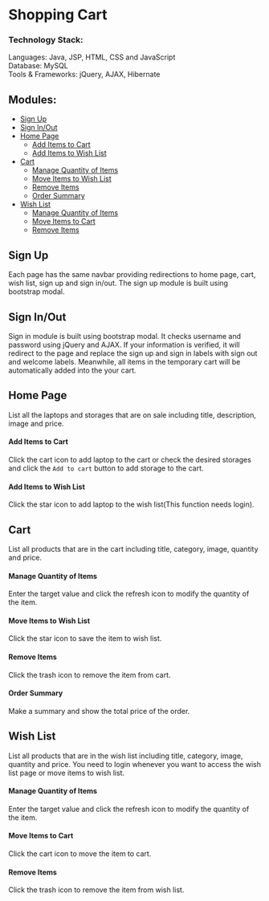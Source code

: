 Shopping Cart
========

### Technology Stack:
Languages: Java, JSP, HTML, CSS and JavaScript<br>
Database: MySQL<br>
Tools & Frameworks: jQuery, AJAX, Hibernate

Modules:
----------
* [Sign Up](#sign-up)
* [Sign In/Out](#sign-inout)
* [Home Page](#home-page)
  * [Add Items to Cart](#add-items-to-cart)
  * [Add Items to Wish List](#add-items-to-wish-list)
* [Cart](#cart)
  * [Manage Quantity of Items](#manage-quantity-of-items)
  * [Move Items to Wish List](#move-items-to-wish-list)
  * [Remove Items](#remove-items)
  * [Order Summary](#order-summary)
* [Wish List](#wish-list)
  * [Manage Quantity of Items](#manage-quantity-of-items-1)
  * [Move Items to Cart](#move-items-to-cart)
  * [Remove Items](#remove-items-1)

## Sign Up
Each page has the same navbar providing redirections to home page, cart, wish list, sign up and sign in/out. 
The sign up module is built using bootstrap modal.  

## Sign In/Out
Sign in module is built using bootstrap modal. It checks username and password using jQuery and AJAX. 
If your information is verified, it will redirect to the page and replace the sign up and sign in labels with sign out and welcome labels.
Meanwhile, all items in the temporary cart will be automatically added into the your cart.

## Home Page
List all the laptops and storages that are on sale including title, description, image and price.

#### Add Items to Cart
Click the cart icon to add laptop to the cart or check the desired storages and click the `Add to cart` button to add storage to the cart.

#### Add Items to Wish List
Click the star icon to add laptop to the wish list(This function needs login).

## Cart
List all products that are in the cart including title, category, image, quantity and price.

#### Manage Quantity of Items
Enter the target value and click the refresh icon to modify the quantity of the item.

#### Move Items to Wish List
Click the star icon to save the item to wish list.

#### Remove Items
Click the trash icon to remove the item from cart.

#### Order Summary
Make a summary and show the total price of the order.

## Wish List
List all products that are in the wish list including title, category, image, quantity and price. 
You need to login whenever you want to access the wish list page or move items to wish list.

#### Manage Quantity of Items
Enter the target value and click the refresh icon to modify the quantity of the item.

#### Move Items to Cart
Click the cart icon to move the item to cart.

#### Remove Items
Click the trash icon to remove the item from wish list.

